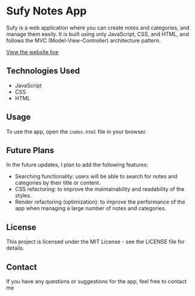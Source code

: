 # Sufy Notes App

Sufy is a web application where you can create notes and categories, and manage them easily. It is built using only JavaScript, CSS, and HTML, and follows the MVC (Model-View-Controller) architecture pattern.

[View the website live](https://sufy.netlify.app/)

## Technologies Used

- JavaScript
- CSS
- HTML

## Usage

To use the app, open the `index.html` file in your browser.

## Future Plans

In the future updates, I plan to add the following features:

- Searching functionality: users will be able to search for notes and categories by their title or content.
- CSS refactoring: to improve the maintainability and readability of the styles.
- Render refactoring (optimization): to improve the performance of the app when managing a large number of notes and categories.

## License

This project is licensed under the MIT License - see the LICENSE file for details.

## Contact

If you have any questions or suggestions for the app, feel free to contact me
